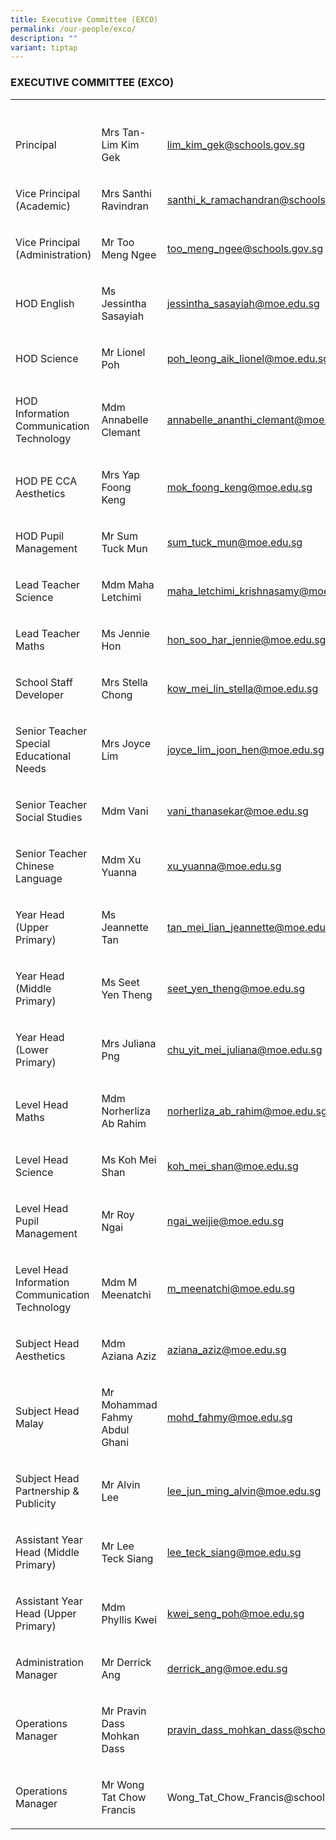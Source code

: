 ```yaml
---
title: Executive Committee (EXCO)
permalink: /our-people/exco/
description: ""
variant: tiptap
---
```

<h3>EXECUTIVE COMMITTEE (EXCO)</h3>
<table style="minWidth: 75px">
<colgroup>
<col>
<col>
<col>
</colgroup>
<tbody>
<tr>
<th rowspan="1" colspan="1">
<p></p>
</th>
<th rowspan="1" colspan="1">
<p></p>
</th>
<th rowspan="1" colspan="1">
<p></p>
</th>
</tr>
<tr>
<td rowspan="1" colspan="1">
<p>Principal</p>
</td>
<td rowspan="1" colspan="1">
<p>Mrs Tan-Lim Kim Gek</p>
</td>
<td rowspan="1" colspan="1">
<p><a href="mailto:lim_kim_gek@schools.gov.sg" rel="noopener noreferrer nofollow" target="_blank">lim_kim_gek@schools.gov.sg</a>
</p>
</td>
</tr>
<tr>
<td rowspan="1" colspan="1">
<p>Vice Principal (Academic)</p>
</td>
<td rowspan="1" colspan="1">
<p>Mrs Santhi Ravindran</p>
</td>
<td rowspan="1" colspan="1">
<p><a href="mailto:santhi_k_ramachandran@schools.gov.sg" rel="noopener noreferrer nofollow" target="_blank">santhi_k_ramachandran@schools.gov.sg</a>
</p>
</td>
</tr>
<tr>
<td rowspan="1" colspan="1">
<p>Vice Principal (Administration)</p>
</td>
<td rowspan="1" colspan="1">
<p>Mr Too Meng Ngee</p>
</td>
<td rowspan="1" colspan="1">
<p><a href="mailto:too_meng_ngee@schools.gov.sg" rel="noopener noreferrer nofollow" target="_blank">too_meng_ngee@schools.gov.sg</a>
</p>
</td>
</tr>
<tr>
<td rowspan="1" colspan="1">
<p>HOD English</p>
</td>
<td rowspan="1" colspan="1">
<p>Ms Jessintha Sasayiah</p>
</td>
<td rowspan="1" colspan="1">
<p><a href="mailto:jessintha_sasayiah@moe.edu.sg" rel="noopener noreferrer nofollow" target="_blank">jessintha_sasayiah@moe.edu.sg</a>
</p>
</td>
</tr>
<tr>
<td rowspan="1" colspan="1">
<p>HOD Science</p>
</td>
<td rowspan="1" colspan="1">
<p>Mr Lionel Poh</p>
</td>
<td rowspan="1" colspan="1">
<p><a href="mailto:poh_leong_aik_lionel@moe.edu.sg" rel="noopener noreferrer nofollow" target="_blank">poh_leong_aik_lionel@moe.edu.sg</a>
</p>
</td>
</tr>
<tr>
<td rowspan="1" colspan="1">
<p>HOD Information Communication Technology</p>
</td>
<td rowspan="1" colspan="1">
<p>Mdm Annabelle Clemant</p>
</td>
<td rowspan="1" colspan="1">
<p><a href="mailto:annabelle_ananthi_clemant@moe.edu.sg" rel="noopener noreferrer nofollow" target="_blank">annabelle_ananthi_clemant@moe.edu.sg</a>
</p>
</td>
</tr>
<tr>
<td rowspan="1" colspan="1">
<p>HOD PE CCA Aesthetics</p>
</td>
<td rowspan="1" colspan="1">
<p>Mrs Yap Foong Keng</p>
</td>
<td rowspan="1" colspan="1">
<p><a href="mailto:mok_foong_keng@moe.edu.sg" rel="noopener noreferrer nofollow" target="_blank">mok_foong_keng@moe.edu.sg</a>
</p>
</td>
</tr>
<tr>
<td rowspan="1" colspan="1">
<p>HOD Pupil Management</p>
</td>
<td rowspan="1" colspan="1">
<p>Mr Sum Tuck Mun</p>
</td>
<td rowspan="1" colspan="1">
<p><a href="mailto:sum_tuck_mun@moe.edu.sg" rel="noopener noreferrer nofollow" target="_blank">sum_tuck_mun@moe.edu.sg</a>
</p>
</td>
</tr>
<tr>
<td rowspan="1" colspan="1">
<p>Lead Teacher Science</p>
</td>
<td rowspan="1" colspan="1">
<p>Mdm Maha Letchimi</p>
</td>
<td rowspan="1" colspan="1">
<p><a href="mailto:maha_letchimi_krishnasamy@moe.edu.sg" rel="noopener noreferrer nofollow" target="_blank">maha_letchimi_krishnasamy@moe.edu.sg</a>
</p>
</td>
</tr>
<tr>
<td rowspan="1" colspan="1">
<p>Lead Teacher Maths</p>
</td>
<td rowspan="1" colspan="1">
<p>Ms Jennie Hon</p>
</td>
<td rowspan="1" colspan="1">
<p><a href="mailto:hon_soo_har_jennie@moe.edu.sg" rel="noopener noreferrer nofollow" target="_blank">hon_soo_har_jennie@moe.edu.sg</a>
</p>
</td>
</tr>
<tr>
<td rowspan="1" colspan="1">
<p>School Staff Developer</p>
</td>
<td rowspan="1" colspan="1">
<p>Mrs Stella Chong</p>
</td>
<td rowspan="1" colspan="1">
<p><a href="mailto:kow_mei_lin_stella@moe.edu.sg" rel="noopener noreferrer nofollow" target="_blank">kow_mei_lin_stella@moe.edu.sg</a>
</p>
</td>
</tr>
<tr>
<td rowspan="1" colspan="1">
<p>Senior Teacher Special Educational Needs</p>
</td>
<td rowspan="1" colspan="1">
<p>Mrs Joyce Lim</p>
</td>
<td rowspan="1" colspan="1">
<p><a href="mailto:joyce_lim_joon_hen@moe.edu.sg" rel="noopener noreferrer nofollow" target="_blank">joyce_lim_joon_hen@moe.edu.sg</a>
</p>
</td>
</tr>
<tr>
<td rowspan="1" colspan="1">
<p>Senior Teacher Social Studies</p>
</td>
<td rowspan="1" colspan="1">
<p>Mdm Vani</p>
</td>
<td rowspan="1" colspan="1">
<p><a href="mailto:vani_thanasekar@moe.edu.sg" rel="noopener noreferrer nofollow" target="_blank">vani_thanasekar@moe.edu.sg</a>
</p>
</td>
</tr>
<tr>
<td rowspan="1" colspan="1">
<p>Senior Teacher Chinese Language</p>
</td>
<td rowspan="1" colspan="1">
<p>Mdm Xu Yuanna</p>
</td>
<td rowspan="1" colspan="1">
<p><a href="mailto:xu_yuanna@moe.edu.sg" rel="noopener noreferrer nofollow" target="_blank">xu_yuanna@moe.edu.sg</a>
</p>
</td>
</tr>
<tr>
<td rowspan="1" colspan="1">
<p>Year Head (Upper Primary)</p>
</td>
<td rowspan="1" colspan="1">
<p>Ms Jeannette Tan</p>
</td>
<td rowspan="1" colspan="1">
<p><a href="mailto:tan_mei_lian_jeannette@moe.edu.sg" rel="noopener noreferrer nofollow" target="_blank">tan_mei_lian_jeannette@moe.edu.sg</a>
</p>
</td>
</tr>
<tr>
<td rowspan="1" colspan="1">
<p>Year Head (Middle Primary)</p>
</td>
<td rowspan="1" colspan="1">
<p>Ms Seet Yen Theng</p>
</td>
<td rowspan="1" colspan="1">
<p><a href="mailto:seet_yen_theng@moe.edu.sg" rel="noopener noreferrer nofollow" target="_blank">seet_yen_theng@moe.edu.sg</a>
</p>
<p></p>
</td>
</tr>
<tr>
<td rowspan="1" colspan="1">
<p>Year Head (Lower Primary)</p>
</td>
<td rowspan="1" colspan="1">
<p>Mrs Juliana Png</p>
</td>
<td rowspan="1" colspan="1">
<p><a href="mailto:chu_yit_mei_juliana@moe.edu.sg" rel="noopener noreferrer nofollow" target="_blank">chu_yit_mei_juliana@moe.edu.sg</a>
</p>
</td>
</tr>
<tr>
<td rowspan="1" colspan="1">
<p>Level Head Maths</p>
</td>
<td rowspan="1" colspan="1">
<p>Mdm Norherliza Ab Rahim</p>
</td>
<td rowspan="1" colspan="1">
<p><a href="mailto:norherliza_ab_rahim@moe.edu.sg" rel="noopener noreferrer nofollow" target="_blank">norherliza_ab_rahim@moe.edu.sg</a>
</p>
</td>
</tr>
<tr>
<td rowspan="1" colspan="1">
<p>Level Head Science</p>
</td>
<td rowspan="1" colspan="1">
<p>Ms Koh Mei Shan</p>
</td>
<td rowspan="1" colspan="1">
<p><a href="mailto:koh_mei_shan@moe.edu.sg" rel="noopener noreferrer nofollow" target="_blank">koh_mei_shan@moe.edu.sg</a>
</p>
</td>
</tr>
<tr>
<td rowspan="1" colspan="1">
<p>Level Head Pupil Management</p>
</td>
<td rowspan="1" colspan="1">
<p>Mr Roy Ngai</p>
</td>
<td rowspan="1" colspan="1">
<p><a href="mailto:ngai_weijie@moe.edu.sg" rel="noopener noreferrer nofollow" target="_blank">ngai_weijie@moe.edu.sg</a>
</p>
</td>
</tr>
<tr>
<td rowspan="1" colspan="1">
<p>Level Head Information Communication Technology</p>
</td>
<td rowspan="1" colspan="1">
<p>Mdm M Meenatchi</p>
</td>
<td rowspan="1" colspan="1">
<p><a href="mailto:m_meenatchi@moe.edu.sg" rel="noopener noreferrer nofollow" target="_blank">m_meenatchi@moe.edu.sg</a>
</p>
</td>
</tr>
<tr>
<td rowspan="1" colspan="1">
<p>Subject Head Aesthetics</p>
</td>
<td rowspan="1" colspan="1">
<p>Mdm Aziana Aziz</p>
</td>
<td rowspan="1" colspan="1">
<p><a href="mailto:aziana_aziz@moe.edu.sg" rel="noopener noreferrer nofollow" target="_blank">aziana_aziz@moe.edu.sg</a>
</p>
</td>
</tr>
<tr>
<td rowspan="1" colspan="1">
<p>Subject Head Malay</p>
</td>
<td rowspan="1" colspan="1">
<p>Mr Mohammad Fahmy Abdul Ghani</p>
</td>
<td rowspan="1" colspan="1">
<p><a href="mailto:mohd_fahmy@moe.edu.sg" rel="noopener noreferrer nofollow" target="_blank">mohd_fahmy@moe.edu.sg</a>
</p>
</td>
</tr>
<tr>
<td rowspan="1" colspan="1">
<p>Subject Head Partnership &amp; Publicity</p>
</td>
<td rowspan="1" colspan="1">
<p>Mr Alvin Lee</p>
</td>
<td rowspan="1" colspan="1">
<p><a href="mailto:lee_jun_ming_alvin@moe.edu.sg" rel="noopener noreferrer nofollow" target="_blank">lee_jun_ming_alvin@moe.edu.sg</a>
</p>
</td>
</tr>
<tr>
<td rowspan="1" colspan="1">
<p>Assistant Year Head (Middle Primary)</p>
</td>
<td rowspan="1" colspan="1">
<p>Mr Lee Teck Siang</p>
</td>
<td rowspan="1" colspan="1">
<p><a href="mailto:lee_teck_siang@moe.edu.sg" rel="noopener noreferrer nofollow" target="_blank">lee_teck_siang@moe.edu.sg</a>
</p>
</td>
</tr>
<tr>
<td rowspan="1" colspan="1">
<p>Assistant Year Head (Upper Primary)</p>
</td>
<td rowspan="1" colspan="1">
<p>Mdm Phyllis Kwei</p>
</td>
<td rowspan="1" colspan="1">
<p><a href="mailto:kwei_seng_poh@moe.edu.sg" rel="noopener noreferrer nofollow" target="_blank">kwei_seng_poh@moe.edu.sg</a>
</p>
</td>
</tr>
<tr>
<td rowspan="1" colspan="1">
<p>Administration Manager</p>
</td>
<td rowspan="1" colspan="1">
<p>Mr Derrick Ang</p>
</td>
<td rowspan="1" colspan="1">
<p><a href="mailto:derrick_ang@moe.edu.sg" rel="noopener noreferrer nofollow" target="_blank">derrick_ang@moe.edu.sg</a>
</p>
</td>
</tr>
<tr>
<td rowspan="1" colspan="1">
<p>Operations Manager</p>
</td>
<td rowspan="1" colspan="1">
<p>Mr Pravin Dass Mohkan Dass</p>
</td>
<td rowspan="1" colspan="1">
<p><a href="mailto:pravin_dass_mohkan_dass@schools.gov.sg" rel="noopener noreferrer nofollow" target="_blank">pravin_dass_mohkan_dass@schools.gov.sg</a>
</p>
</td>
</tr>
<tr>
<td rowspan="1" colspan="1">
<p>Operations Manager</p>
</td>
<td rowspan="1" colspan="1">
<p>Mr Wong Tat Chow Francis</p>
</td>
<td rowspan="1" colspan="1">
<p><a rel="noopener noreferrer nofollow" target="_blank">Wong_Tat_Chow_Francis@schools.gov.sg</a>
</p>
</td>
</tr>
</tbody>
</table>
<p></p>